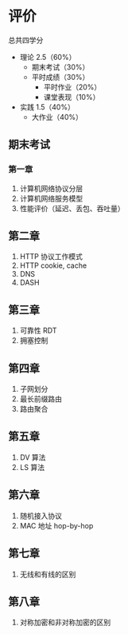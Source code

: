 # 评价
总共四学分
- 理论 2.5（60%）
	- 期末考试（30%）
	- 平时成绩（30%）
		- 平时作业（20%）
		- 课堂表现（10%）
- 实践 1.5（40%）
	- 大作业（40%）

## 期末考试

### 第一章

1. 计算机网络协议分层
2. 计算机网络服务模型
3. 性能评价（延迟、丢包、吞吐量）

## 第二章

1. HTTP 协议工作模式
2. HTTP cookie, cache
3. DNS
4. DASH

## 第三章

1. 可靠性 RDT
2. 拥塞控制

## 第四章

1. 子网划分
2. 最长前缀路由
3. 路由聚合
## 第五章

1. DV 算法
2. LS 算法

## 第六章

1. 随机接入协议
2. MAC 地址 hop-by-hop

## 第七章

1. 无线和有线的区别
## 第八章

1. 对称加密和非对称加密的区别